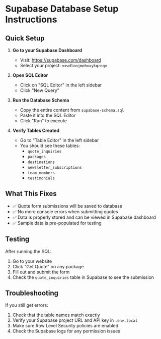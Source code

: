 # Supabase Database Setup Instructions

## Quick Setup

1. **Go to your Supabase Dashboard**
   - Visit: https://supabase.com/dashboard
   - Select your project: `vxwdloojmohxxykqroqx`

2. **Open SQL Editor**
   - Click on "SQL Editor" in the left sidebar
   - Click "New Query"

3. **Run the Database Schema**
   - Copy the entire content from `supabase-schema.sql`
   - Paste it into the SQL Editor
   - Click "Run" to execute

4. **Verify Tables Created**
   - Go to "Table Editor" in the left sidebar
   - You should see these tables:
     - `quote_inquiries`
     - `packages`
     - `destinations`
     - `newsletter_subscriptions`
     - `team_members`
     - `testimonials`

## What This Fixes

- ✅ Quote form submissions will be saved to database
- ✅ No more console errors when submitting quotes
- ✅ Data is properly stored and can be viewed in Supabase dashboard
- ✅ Sample data is pre-populated for testing

## Testing

After running the SQL:
1. Go to your website
2. Click "Get Quote" on any package
3. Fill out and submit the form
4. Check the `quote_inquiries` table in Supabase to see the submission

## Troubleshooting

If you still get errors:
1. Check that the table names match exactly
2. Verify your Supabase project URL and API key in `.env.local`
3. Make sure Row Level Security policies are enabled
4. Check the Supabase logs for any permission issues




